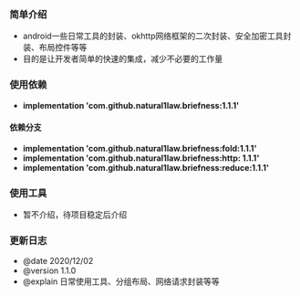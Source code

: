### 简单介绍
  * android一些日常工具的封装、okhttp网络框架的二次封装、安全加密工具封装、布局控件等等
  * 目的是让开发者简单的快速的集成，减少不必要的工作量

### 使用依赖
  * **implementation 'com.github.natural1law.briefness:1.1.1'**
  
#### 依赖分支
  * **implementation 'com.github.natural1law.briefness:fold:1.1.1'**
  * **implementation 'com.github.natural1law.briefness:http: 1.1.1'** 
  * **implementation 'com.github.natural1law.briefness:reduce:1.1.1'** 
  
### 使用工具
  * 暂不介绍，待项目稳定后介绍
  
### 更新日志
  * @date 2020/12/02
  * @version 1.1.0
  * @explain 日常使用工具、分组布局、网络请求封装等等
  
